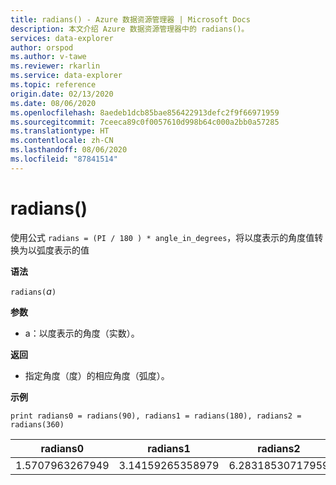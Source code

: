 ```yaml
---
title: radians() - Azure 数据资源管理器 | Microsoft Docs
description: 本文介绍 Azure 数据资源管理器中的 radians()。
services: data-explorer
author: orspod
ms.author: v-tawe
ms.reviewer: rkarlin
ms.service: data-explorer
ms.topic: reference
origin.date: 02/13/2020
ms.date: 08/06/2020
ms.openlocfilehash: 8aedeb1dcb85bae856422913defc2f9f66971959
ms.sourcegitcommit: 7ceeca89c0f0057610d998b64c000a2bb0a57285
ms.translationtype: HT
ms.contentlocale: zh-CN
ms.lasthandoff: 08/06/2020
ms.locfileid: "87841514"
---
```

# <a name="radians"></a>radians()

使用公式 `radians = (PI / 180 ) * angle_in_degrees`，将以度表示的角度值转换为以弧度表示的值

**语法**

`radians(`*a*`)`

**参数**

* a：以度表示的角度（实数）。

**返回**

* 指定角度（度）的相应角度（弧度）。 

**示例**

```kusto
print radians0 = radians(90), radians1 = radians(180), radians2 = radians(360) 

```

|radians0|radians1|radians2|
|---|---|---|
|1.5707963267949|3.14159265358979|6.28318530717959|